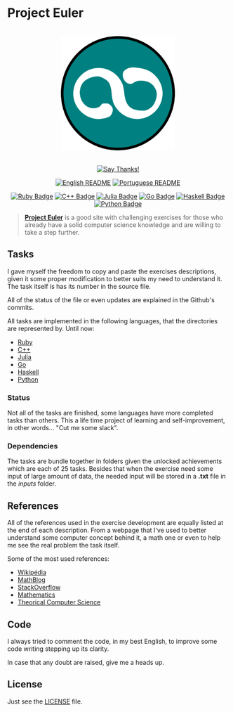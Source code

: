 # Project Euler

<div align="center">
<br>
<img src="./logo/logo.png" width=260 height=260/>
<br>
<br>

[![Say Thanks!](https://img.shields.io/badge/Say%20Thanks-!-1EAEDB.svg?longCache=true&style=for-the-badge)](https://saythanks.io/to/Fazendaaa)

[![English README](https://img.shields.io/badge/Language-EN-blue.svg?longCache=true&style=for-the-badge)](./README.md)
[![Portuguese README](https://img.shields.io/badge/Linguagem-PT-green.svg?longCache=true&style=for-the-badge)](./docs/readme/README_PT.md)

[![Ruby Badge](https://img.shields.io/badge/Ruby-66/627-brightgreen.svg?longCache=true&style=for-the-badge)](./src/ruby/)
[![C++ Badge](https://img.shields.io/badge/C++-3/627-yellowgreen.svg?longCache=true&style=for-the-badge)](./src/cpp/)
[![Julia Badge](https://img.shields.io/badge/Julia-3/627-yellow.svg?longCache=true&style=for-the-badge)](./src/julia/)
[![Go Badge](https://img.shields.io/badge/Go-12/627-orange.svg?longCache=true&style=for-the-badge)](./src/go/)
[![Haskell Badge](https://img.shields.io/badge/Haskell-10/627-ff69b4.svg?longCache=true&style=for-the-badge)](./src/haskell/)
[![Python Badge](https://img.shields.io/badge/Python-31/627-blue.svg?longCache=true&style=for-the-badge)](./src/python/)

</div>

> **[Project Euler](https://projecteuler.net)** is a good site with challenging exercises for those who already have a solid computer science knowledge and are willing to take a step further.

## Tasks

I gave myself the freedom to copy and paste the exercises descriptions, given it some proper modification to better suits my need to understand it. The task itself is has its number in the source file.

All of the status of the file or even updates are explained in the Github's commits.

All tasks are implemented in the following languages, that the directories are represented by. Until now:

* [Ruby](https://www.ruby-lang.org)
* [C++](http://www.cplusplus.com)
* [Julia](https://julialang.org/)
* [Go](https://golang.org/)
* [Haskell](https://haskell-lang.org/)
* [Python](https://www.python.org/)

### Status

Not all of the tasks are finished, some languages have more completed tasks than others. This a life time project of learning and self-improvement, in other words... "Cut me some slack".

### Dependencies

The tasks are bundle together in folders given the unlocked achievements which are each of 25 tasks. Besides that when the exercise need some input of large amount of data, the needed input will be stored in a __.txt__ file in the _inputs_ folder.

## References

All of the references used in the exercise development are equally listed at the end of each description. From a webpage that I've used to better understand some computer concept behind it, a math one or even to help me see the real problem the task itself.

Some of the most used references:

* [Wikipédia](https://www.wikipedia.org)
* [MathBlog](http://www.mathblog.dk/category/solutions/project-euler/)
* [StackOverflow](https://stackoverflow.com/)
* [Mathematics](https://math.stackexchange.com/)
* [Theorical Computer Science](https://cstheory.stackexchange.com/)

## Code

I always tried to comment the code, in my best English, to improve some code writing stepping up its clarity.

In case that any doubt are raised, give me a heads up.

## License

Just see the [LICENSE](./LICENSE) file.
